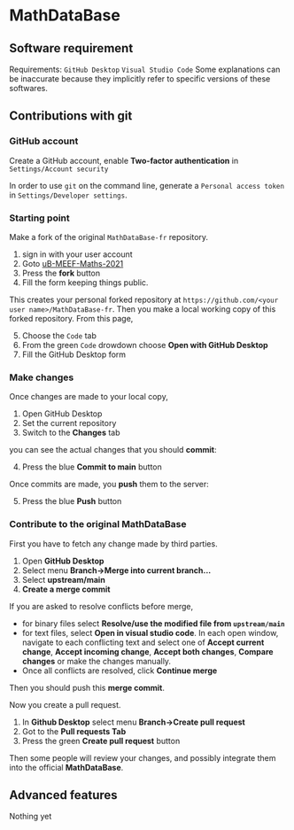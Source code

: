 # MathDataBase

## Software requirement
Requirements:
`GitHub Desktop`
`Visual Studio Code`
Some explanations can be inaccurate because they implicitly refer to specific versions of these softwares.

## Contributions with git

### GitHub account

Create a GitHub account, enable **Two-factor authentication** in `Settings/Account security`

In order to use `git` on the command line, generate a
`Personal access token` in `Settings/Developer settings`.

### Starting point

Make a fork of the original `MathDataBase-fr` repository.

1. sign in with your user account
2. Goto [uB-MEEF-Maths-2021](https://github.com/uB-MEEF-Maths-2021/MathDataBase-fr)
3. Press the **fork** button
4. Fill the form keeping things public.

This creates your personal forked repository at `https://github.com/<your user name>/MathDataBase-fr`. Then you make a local working copy of this forked repository. From this page,

5. Choose the `Code` tab
6. From the green `Code` drowdown choose **Open with GitHub Desktop**
7. Fill the GitHub Desktop form

### Make changes

Once changes are made to your local copy,

1. Open GitHub Desktop
2. Set the current repository
3. Switch to the **Changes** tab

you can see the actual changes that you should **commit**:

4. Press the blue **Commit to main** button

Once commits are made, you **push** them to the server:

5. Press the blue **Push** button

### Contribute to the original MathDataBase

First you have to fetch any change made by third parties.

1. Open **GitHub Desktop**
2. Select menu **Branch→Merge into current branch...**
3. Select **upstream/main**
4. **Create a merge commit**

If you are asked to resolve conflicts before merge,

* for binary files select **Resolve/use the modified file from `upstream/main`**
* for text files, select **Open in visual studio code**. In each open window, navigate to each conflicting text and select one of **Accept current change**, **Accept incoming change**, **Accept both changes**, **Compare changes** or make the changes manually.
* Once all conflicts are resolved, click **Continue merge**

Then you should push this **merge commit**.

Now you create a pull request.

1. In **Github Desktop** select menu **Branch→Create pull request**
2. Got to the **Pull requests Tab**
3. Press the green **Create pull request** button

Then some people will review your changes, and possibly integrate them into the official **MathDataBase**.

## Advanced features

Nothing yet
